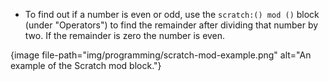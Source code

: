 -   To find out if a number is even or odd, use the `scratch:() mod ()` block
    (under "Operators") to find the remainder after dividing that number by
    two.
    If the remainder is zero the number is even.
    
{image file-path="img/programming/scratch-mod-example.png" alt="An example of the Scratch mod block."}
